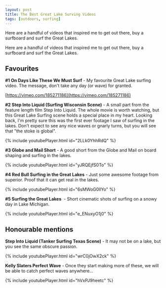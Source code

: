 ```yaml
---
layout: post
title: The Best Great Lake Surving Videos
tags: [outdoors, surfing]
---
```


Here are a handful of videos that inspired me to get out there, buy a surfboard and surf the Great Lakes.

Here are a handful of videos that inspired me to get out there, buy a surfboard and surf the Great Lakes.

## Favourites

**#1 On Days Like These We Must Surf** - My favourite Great Lake surfing video. The message, don't take any day (or wave) for granted.

[https://vimeo.com/185271186](https://vimeo.com/185271186)

**#2 Step Into Liquid (Surfing Wisconsin Scene)** - A small part from the feature length film Step Into Liquid. The whole movie is worth watching, but this Great Lake Surfing scene holds a special place in my heart. Looking back, I'm pretty sure this was the first ever footage I saw of surfing in the lakes. Don't expect to see any nice waves or gnarly turns, but you will see that "the stoke is global".

{% include youtubePlayer.html id="2LLk0YhhRdQ" %}

**#3 Globe and Mail Short** - A good short from the Globe and Mail on board shaping and surfing in the lakes.

{% include youtubePlayer.html id="yJRQEjfS0To" %}

**#4 Red Bull Surfing in the Great Lakes** - Just some awesome footage from superior. Proof that it can get real in the lakes.

{% include youtubePlayer.html id="6sMWoG0llYo" %}

**#5 Surfing the Great Lakes**  - Short cinematic shots of surfing on a snowy day in Lake Michigan.

{% include youtubePlayer.html id="e_ENuxyO1j0" %}

## Honourable mentions

**Step Into Liquid (Tanker Surfing Texas Scene)** - It may not be on a lake, but you see the same obscure passion.

{% include youtubePlayer.html id="wrC0jOwX2ck" %}

**Kelly Slaters Perfect Wave** - Once they start making more of these, we will be able to catch perfect waves anywhere...

{% include youtubePlayer.html id="hVxPJ9heetc" %}